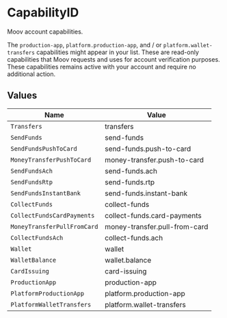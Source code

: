 # CapabilityID

Moov account capabilities.

The `production-app`, `platform.production-app`, and / or `platform.wallet-transfers` capabilities might appear in your list. These are read-only capabilities that Moov requests and uses for account verification purposes. These capabilities remains active with your account and require no additional action.


## Values

| Name                          | Value                         |
| ----------------------------- | ----------------------------- |
| `Transfers`                   | transfers                     |
| `SendFunds`                   | send-funds                    |
| `SendFundsPushToCard`         | send-funds.push-to-card       |
| `MoneyTransferPushToCard`     | money-transfer.push-to-card   |
| `SendFundsAch`                | send-funds.ach                |
| `SendFundsRtp`                | send-funds.rtp                |
| `SendFundsInstantBank`        | send-funds.instant-bank       |
| `CollectFunds`                | collect-funds                 |
| `CollectFundsCardPayments`    | collect-funds.card-payments   |
| `MoneyTransferPullFromCard`   | money-transfer.pull-from-card |
| `CollectFundsAch`             | collect-funds.ach             |
| `Wallet`                      | wallet                        |
| `WalletBalance`               | wallet.balance                |
| `CardIssuing`                 | card-issuing                  |
| `ProductionApp`               | production-app                |
| `PlatformProductionApp`       | platform.production-app       |
| `PlatformWalletTransfers`     | platform.wallet-transfers     |